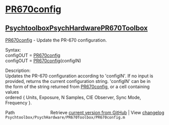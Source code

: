 # [PR670config](PR670config)
## [Psychtoolbox](Psychtoolbox)[PsychHardware](PsychHardware)[PR670Toolbox](PR670Toolbox)

[PR670config](PR670config) - Update the PR-670 configuration.  
  
Syntax:  
configOUT = [PR670config](PR670config)  
configOUT = [PR670config](PR670config)(configIN)  
  
Description:  
Updates the PR-670 configuration according to 'configIN'. If no input is  
provided, returns the current configuration string. 'configIN' can be in  
the form of the string returned from [PR670config](PR670config), or a cell containing values  
ordered { Units, Exposure, N Samples, CIE Observer, Sync Mode, Frequency }.  




<div class="code_header" style="text-align:right;">
  <span style="float:left;">Path&nbsp;&nbsp;</span> <span class="counter">Retrieve <a href=
  "https://raw.github.com/Psychtoolbox-3/Psychtoolbox-3/beta/Psychtoolbox/PsychHardware/PR670Toolbox/PR670config.m">current version from GitHub</a> | View <a href=
  "https://github.com/Psychtoolbox-3/Psychtoolbox-3/commits/beta/Psychtoolbox/PsychHardware/PR670Toolbox/PR670config.m">changelog</a></span>
</div>
<div class="code">
  <code>Psychtoolbox/PsychHardware/PR670Toolbox/PR670config.m</code>
</div>

